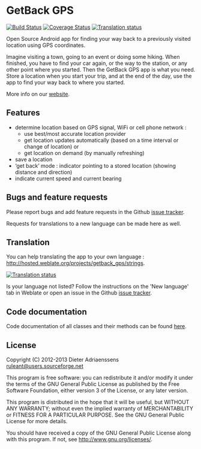 GetBack GPS
===========

[![Build Status](https://travis-ci.org/ruleant/getback_gps.png?branch=master)](https://travis-ci.org/ruleant/getback_gps)
[![Coverage Status](https://coveralls.io/repos/ruleant/getback_gps/badge.png?branch=master)](https://coveralls.io/r/ruleant/getback_gps?branch=master)
[![Translation status](http://hosted.weblate.org/widgets/getback_gps-status-badge.png)](http://hosted.weblate.org/engage/getback_gps/?utm_source=widget)

Open Source Android app for finding your way back to a previously visited location using GPS coordinates.

Imagine visiting a town, going to an event or doing some hiking. When finished, you have to find your car again, or the way to the station, or any other point where you started.
Then the GetBack GPS app is what you need. Store a location when you start your trip, and at the end of the day, use the app to find your way back to where you started.

More info on our [website](http://ruleant.github.io/getback_gps).

Features
--------

- determine location based on GPS signal, WiFi or cell phone network :
    - use best/most accurate location provider
    - get location updates automatically (based on a time interval or change of location) or
    - get location on demand (by manually refreshing)
- save a location
- ‘get back’ mode : indicator pointing to a stored location (showing distance and direction)
- indicate current speed and current bearing


Bugs and feature requests
-------------------------

Please report bugs and add feature requests in the Github [issue tracker](https://github.com/ruleant/getback_gps/issues).

Requests for translations to a new language can be made here as well.

Translation
-----------

You can help translating the app to your own language : <http://hosted.weblate.org/projects/getback_gps/strings>.

[![Translation status](http://hosted.weblate.org/widgets/getback_gps-287x66-grey.png)](http://hosted.weblate.org/engage/getback_gps/?utm_source=widget)

Is your language not listed? Follow the instructions on the 'New language' tab in Weblate or open an issue in the Github [issue tracker](https://github.com/ruleant/getback_gps/issues).

Code documentation
------------------

Code documentation of all classes and their methods can be found [here](doc/index.html).

License
-------

Copyright (C) 2012-2013 Dieter Adriaenssens <ruleant@users.sourceforge.net>

This program is free software: you can redistribute it and/or modify
it under the terms of the GNU General Public License as published by
the Free Software Foundation, either version 3 of the License, or
any later version.

This program is distributed in the hope that it will be useful,
but WITHOUT ANY WARRANTY; without even the implied warranty of
MERCHANTABILITY or FITNESS FOR A PARTICULAR PURPOSE.  See the
GNU General Public License for more details.

You should have received a copy of the GNU General Public License
along with this program.  If not, see <http://www.gnu.org/licenses/>.
